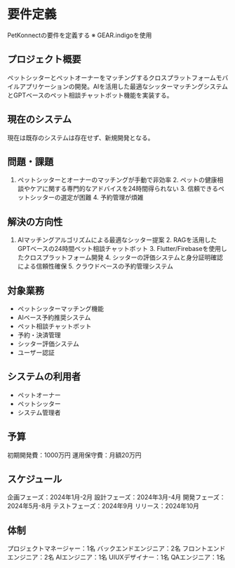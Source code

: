 # 要件定義

PetKonnectの要件を定義する
※ GEAR.indigoを使用

## プロジェクト概要

ペットシッターとペットオーナーをマッチングするクロスプラットフォームモバイルアプリケーションの開発。AIを活用した最適なシッターマッチングシステムとGPTベースのペット相談チャットボット機能を実装する。

## 現在のシステム

現在は既存のシステムは存在せず、新規開発となる。

## 問題・課題

1. ペットシッターとオーナーのマッチングが手動で非効率 2. ペットの健康相談やケアに関する専門的なアドバイスを24時間得られない 3. 信頼できるペットシッターの選定が困難 4. 予約管理が煩雑

## 解決の方向性

1. AIマッチングアルゴリズムによる最適なシッター提案 2. RAGを活用したGPTベースの24時間ペット相談チャットボット 3. Flutter/Firebaseを使用したクロスプラットフォーム開発 4. シッターの評価システムと身分証明確認による信頼性確保 5. クラウドベースの予約管理システム

## 対象業務

- ペットシッターマッチング機能
- AIベース予約推奨システム
- ペット相談チャットボット
- 予約・決済管理
- シッター評価システム
- ユーザー認証

## システムの利用者

- ペットオーナー
- ペットシッター
- システム管理者

## 予算

初期開発費：1000万円 運用保守費：月額20万円

## スケジュール

企画フェーズ：2024年1月-2月 設計フェーズ：2024年3月-4月 開発フェーズ：2024年5月-8月 テストフェーズ：2024年9月 リリース：2024年10月

## 体制

プロジェクトマネージャー：1名
バックエンドエンジニア：2名
フロントエンドエンジニア：2名
AIエンジニア：1名
UIUXデザイナー：1名
QAエンジニア：1名
